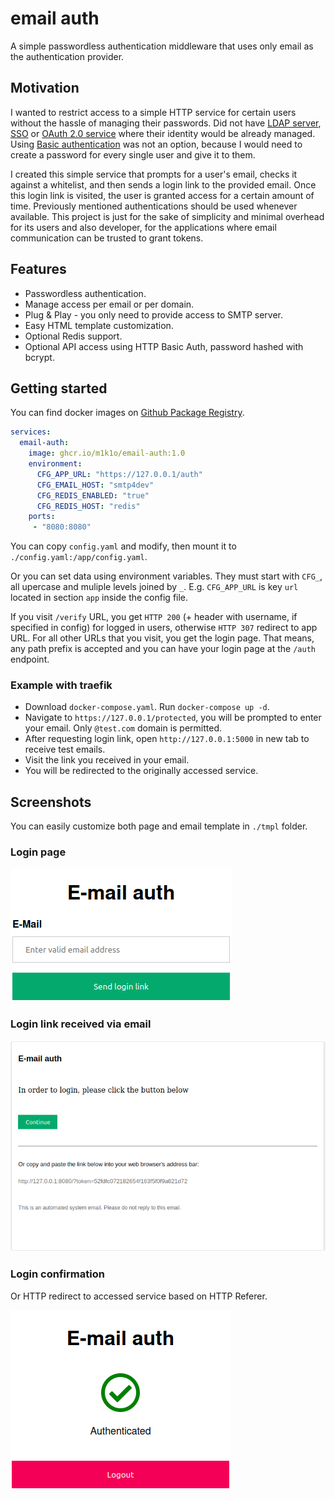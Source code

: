 # email auth

A simple passwordless authentication middleware that uses only email as the authentication provider.

## Motivation

I wanted to restrict access to a simple HTTP service for certain users without the hassle of managing their passwords. Did not have [LDAP server](https://ldap.com/), [SSO](https://en.wikipedia.org/wiki/Single_sign-on) or [OAuth 2.0 service](https://oauth.net/2/) where their identity would be already managed. Using [Basic authentication](https://en.wikipedia.org/wiki/Basic_access_authentication) was not an option, because I would need to create a password for every single user and give it to them.

I created this simple service that prompts for a user's email, checks it against a whitelist, and then sends a login link to the provided email. Once this login link is visited, the user is granted access for a certain amount of time. Previously mentioned authentications should be used whenever available. This project is just for the sake of simplicity and minimal overhead for its users and also developer, for the applications where email communication can be trusted to grant tokens.

## Features

- Passwordless authentication.
- Manage access per email or per domain.
- Plug & Play - you only need to provide access to SMTP server.
- Easy HTML template customization.
- Optional Redis support.
- Optional API access using HTTP Basic Auth, password hashed with bcrypt.

## Getting started

You can find docker images on [Github Package Registry](https://github.com/m1k1o/email-auth/pkgs/container/email-auth).

```yaml
services:
  email-auth:
    image: ghcr.io/m1k1o/email-auth:1.0
    environment:
      CFG_APP_URL: "https://127.0.0.1/auth"
      CFG_EMAIL_HOST: "smtp4dev"
      CFG_REDIS_ENABLED: "true"
      CFG_REDIS_HOST: "redis"
    ports:
     - "8080:8080"
```

You can copy `config.yaml` and modify, then mount it to `./config.yaml:/app/config.yaml`.

Or you can set data using environment variables. They must start with `CFG_`, all upercase and muliple levels joined by `_`. E.g. `CFG_APP_URL` is key `url` located in section `app` inside the config file.

If you visit `/verify` URL, you get `HTTP 200` (+ header with username, if specified in config) for logged in users, otherwise `HTTP 307` redirect to app URL. For all other URLs that you visit, you get the login page. That means, any path prefix is accepted and you can have your login page at the `/auth` endpoint.

### Example with traefik

- Download `docker-compose.yaml`. Run `docker-compose up -d`.
- Navigate to `https://127.0.0.1/protected`, you will be prompted to enter your email. Only `@test.com` domain is permitted.
- After requesting login link, open `http://127.0.0.1:5000` in new tab to receive test emails.
- Visit the link you received in your email.
- You will be redirected to the originally accessed service.

## Screenshots

You can easily customize both page and email template in `./tmpl` folder.

### Login page
![Login page](docs/login.png)

### Login link received via email
![Email](docs/email.png)

### Login confirmation
Or HTTP redirect to accessed service based on HTTP Referer.

![Logged in](docs/logged-in.png)

